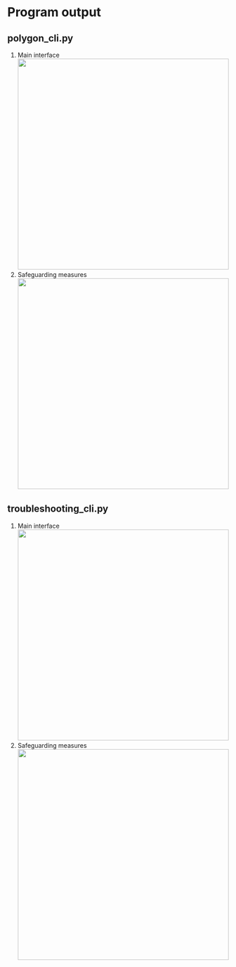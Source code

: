 # Program output

## polygon_cli.py

1. Main interface<br><img src="https://github.com/hendraanggrian/IIT-ITM513/raw/assets/assignments/hw1/screenshot1_1.png" width="480">
1. Safeguarding measures<br><img src="https://github.com/hendraanggrian/IIT-ITM513/raw/assets/assignments/hw1/screenshot1_2.png" width="480">

<div style="page-break-after: always;"></div>

## troubleshooting_cli.py

1. Main interface<br><img src="https://github.com/hendraanggrian/IIT-ITM513/raw/assets/assignments/hw1/screenshot2_1.png" width="480">
1. Safeguarding measures<br><img src="https://github.com/hendraanggrian/IIT-ITM513/raw/assets/assignments/hw1/screenshot2_2.png" width="480">
